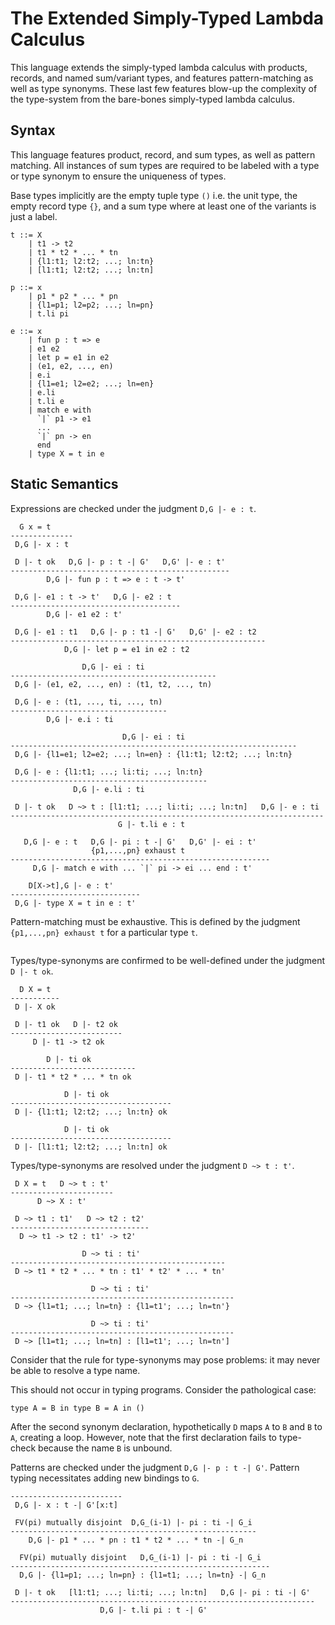 # The Extended Simply-Typed Lambda Calculus

This language extends the simply-typed lambda calculus with products, records, and named sum/variant types, and features pattern-matching as well as type synonyms. These last few features blow-up the complexity of the type-system from the bare-bones simply-typed lambda calculus.

## Syntax

This language features product, record, and sum types, as well as pattern matching. All instances of sum types are required to be labeled with a type or type synonym to ensure the uniqueness of types.

Base types implicitly are the empty tuple type `()` i.e. the unit type, the empty record type `{}`, and a sum type where at least one of the variants is just a label.
```
t ::= X
    | t1 -> t2
    | t1 * t2 * ... * tn
    | {l1:t1; l2:t2; ...; ln:tn}
    | [l1:t1; l2:t2; ...; ln:tn]

p ::= x
    | p1 * p2 * ... * pn
    | {l1=p1; l2=p2; ...; ln=pn}
    | t.li pi

e ::= x
    | fun p : t => e
    | e1 e2
    | let p = e1 in e2
    | (e1, e2, ..., en)
    | e.i
    | {l1=e1; l2=e2; ...; ln=en}
    | e.li
    | t.li e
    | match e with
      `|` p1 -> e1
      ...
      `|` pn -> en
      end
    | type X = t in e
```

## Static Semantics

Expressions are checked under the judgment `D,G |- e : t`.
```
  G x = t
--------------
 D,G |- x : t

 D |- t ok   D,G |- p : t -| G'   D,G' |- e : t'
-------------------------------------------------
        D,G |- fun p : t => e : t -> t'

 D,G |- e1 : t -> t'   D,G |- e2 : t
--------------------------------------
        D,G |- e1 e2 : t'

 D,G |- e1 : t1   D,G |- p : t1 -| G'   D,G' |- e2 : t2
---------------------------------------------------------
            D,G |- let p = e1 in e2 : t2

                D,G |- ei : ti
----------------------------------------------
 D,G |- (e1, e2, ..., en) : (t1, t2, ..., tn)

 D,G |- e : (t1, ..., ti, ..., tn)
-----------------------------------
        D,G |- e.i : ti

                         D,G |- ei : ti
----------------------------------------------------------------
 D,G |- {l1=e1; l2=e2; ...; ln=en} : {l1:t1; l2:t2; ...; ln:tn}

 D,G |- e : {l1:t1; ...; li:ti; ...; ln:tn}
--------------------------------------------
              D,G |- e.li : ti

 D |- t ok   D ~> t : [l1:t1; ...; li:ti; ...; ln:tn]   D,G |- e : ti
----------------------------------------------------------------------
                        G |- t.li e : t

   D,G |- e : t   D,G |- pi : t -| G'   D,G' |- ei : t'
                  {p1,...,pn} exhaust t
----------------------------------------------------------
     D,G |- match e with ... `|` pi -> ei ... end : t'

    D[X->t],G |- e : t'
-----------------------------
 D,G |- type X = t in e : t'
```

Pattern-matching must be exhaustive. This is defined by the judgment `{p1,...,pn} exhaust t` for a particular type `t`.
```

```

Types/type-synonyms are confirmed to be well-defined under the judgment `D |- t ok`.
```
  D X = t
-----------
 D |- X ok

 D |- t1 ok   D |- t2 ok
-------------------------
     D |- t1 -> t2 ok

        D |- ti ok
----------------------------
 D |- t1 * t2 * ... * tn ok

            D |- ti ok
------------------------------------
 D |- {l1:t1; l2:t2; ...; ln:tn} ok

            D |- ti ok
------------------------------------
 D |- [l1:t1; l2:t2; ...; ln:tn] ok
```

Types/type-synonyms are resolved under the judgment `D ~> t : t'`.
```
 D X = t   D ~> t : t'
-----------------------
      D ~> X : t'

 D ~> t1 : t1'   D ~> t2 : t2'
-------------------------------
  D ~> t1 -> t2 : t1' -> t2'

                D ~> ti : ti'
------------------------------------------------
 D ~> t1 * t2 * ... * tn : t1' * t2' * ... * tn'

                  D ~> ti : ti'
--------------------------------------------------
 D ~> {l1=t1; ...; ln=tn} : {l1=t1'; ...; ln=tn'}

                  D ~> ti : ti'
--------------------------------------------------
 D ~> [l1=t1; ...; ln=tn] : [l1=t1'; ...; ln=tn']
```
Consider that the rule for type-synonyms may pose problems: it may never be able to resolve a type name.

This should not occur in typing programs. Consider the pathological case:
```
type A = B in type B = A in ()
```
After the second synonym declaration, hypothetically `D` maps `A` to `B` and `B` to `A`, creating a loop. However, note that the first declaration fails to type-check because the name `B` is unbound.

Patterns are checked under the judgment `D,G |- p : t -| G'`. Pattern typing necessitates adding new bindings to `G`.
```
-------------------------
 D,G |- x : t -| G'[x:t]

 FV(pi) mutually disjoint  D,G_(i-1) |- pi : ti -| G_i
-------------------------------------------------------
    D,G |- p1 * ... * pn : t1 * t2 * ... * tn -| G_n

  FV(pi) mutually disjoint   D,G_(i-1) |- pi : ti -| G_i
----------------------------------------------------------
  D,G |- {l1=p1; ...; ln=pn} : {l1=t1; ...; ln=tn} -| G_n

 D |- t ok   [l1:t1; ...; li:ti; ...; ln:tn]   D,G |- pi : ti -| G'
--------------------------------------------------------------------
                    D,G |- t.li pi : t -| G'
```
